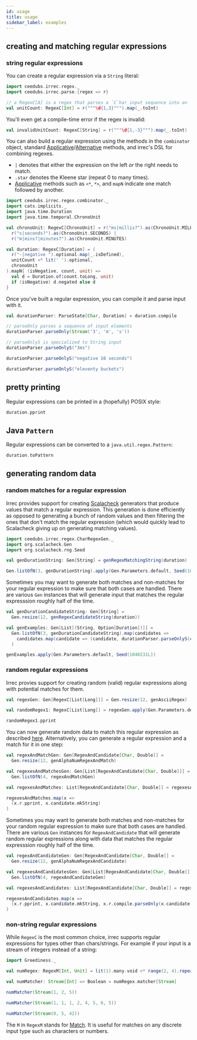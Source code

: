 ```yaml
---
id: usage
title: usage
sidebar_label: examples
---
```


## creating and matching regular expressions

### string regular expressions

You can create a regular expression via a `String` literal:

```scala mdoc:silent
import ceedubs.irrec.regex._
import ceedubs.irrec.parse.{regex => r}

// a RegexC[A] is a regex that parses a `C`har input sequence into an `A` result
val unitCount: RegexC[Int] = r("""\d{1,3}""").map(_.toInt)
```

You'll even get a compile-time error if the regex is invalid:

```scala mdoc:fail
val invalidUnitCount: RegexC[String] = r("""\d{1,-3}""").map(_.toInt)
```

You can also build a regular expression using the methods in the
`combinator` object, standard [Applicative][Applicative]/[Alternative][Alternative] methods, and irrec's DSL for combining regexes.

* `|` denotes that either the expression on the left _or_ the right needs to match.
* `.star` denotes the Kleene star (repeat 0 to many times).
* [Applicative][Applicative] methods such as `<*`, `*>`, and `mapN` indicate one match followed by another.

```scala mdoc:silent
import ceedubs.irrec.regex.combinator._
import cats.implicits._
import java.time.Duration
import java.time.temporal.ChronoUnit

val chronoUnit: RegexC[ChronoUnit] = r("ms|millis?").as(ChronoUnit.MILLIS) |
  r("s|seconds?").as(ChronoUnit.SECONDS) |
  r("m|mins?|minutes?").as(ChronoUnit.MINUTES)

val duration: RegexC[Duration] = (
  r("-|negative ").optional.map(_.isDefined),
  unitCount <* lit(' ').optional,
  chronoUnit
).mapN{ (isNegative, count, unit) =>
  val d = Duration.of(count.toLong, unit)
  if (isNegative) d.negated else d
}
```

Once you've built a regular expression, you can compile it and parse input with it.

```scala mdoc:silent
val durationParser: ParseState[Char, Duration] = duration.compile
```

```scala mdoc
// parseOnly parses a sequence of input elements
durationParser.parseOnly(Stream('3', 'm', 's'))

// parseOnlyS is specialized to String input
durationParser.parseOnlyS("3ms")

durationParser.parseOnlyS("negative 10 seconds")

durationParser.parseOnlyS("eleventy buckets")
```

## pretty printing

Regular expressions can be printed in a (hopefully) POSIX style:

```scala mdoc
duration.pprint
```

## Java `Pattern`

Regular expressions can be converted to a `java.util.regex.Pattern`:

```scala mdoc
duration.toPattern
```

## generating random data

### random matches for a regular expression

Irrec provides support for creating [Scalacheck](https://www.scalacheck.org/) generators that produce values that match a regular expression. This generation is done efficiently as opposed to generating a bunch of random values and then filtering the ones that don't match the regular expression (which would quickly lead to Scalacheck giving up on generating matching values).

```scala mdoc:silent
import ceedubs.irrec.regex.CharRegexGen._
import org.scalacheck.Gen
import org.scalacheck.rng.Seed

val genDurationString: Gen[String] = genRegexMatchingString(duration)
```

```scala mdoc
Gen.listOfN(3, genDurationString).apply(Gen.Parameters.default, Seed(1046531L))
```

Sometimes you may want to generate both matches and non-matches for your regular expression to make sure that both cases are handled. There are various `Gen` instances that will generate input that matches the regular expresssion roughly half of the time.

```scala mdoc:silent
val genDurationCandidateString: Gen[String] =
  Gen.resize(12, genRegexCandidateString(duration))

val genExamples: Gen[List[(String, Option[Duration])]] =
  Gen.listOfN(3, genDurationCandidateString).map(candidates =>
    candidates.map(candidate => (candidate, durationParser.parseOnlyS(candidate)))
  )
```

```scala mdoc
genExamples.apply(Gen.Parameters.default, Seed(1046531L))
```

### random regular expressions

Irrec provies support for creating random (valid) regular expressions along with potential matches for them.

```scala mdoc:silent
val regexGen: Gen[RegexC[List[Long]]] = Gen.resize(12, genAsciiRegex)

val randomRegex1: RegexC[List[Long]] = regexGen.apply(Gen.Parameters.default, Seed(105769L)).get
```

```scala mdoc
randomRegex1.pprint
```

You can now generate random data to match this regular expression as described [here](#random-matches-for-a-regular-expression). Alternatively, you can generate a regular expression and a match for it in one step:

```scala mdoc:silent
val regexAndMatchGen: Gen[RegexAndCandidate[Char, Double]] =
  Gen.resize(12, genAlphaNumRegexAndMatch)

val regexesAndMatchesGen: Gen[List[RegexAndCandidate[Char, Double]]] =
  Gen.listOfN(4, regexAndMatchGen)

val regexesAndMatches: List[RegexAndCandidate[Char, Double]] = regexesAndMatchesGen.apply(Gen.Parameters.default.withSize(30), Seed(105773L)).get
```

```scala mdoc
regexesAndMatches.map(x =>
  (x.r.pprint, x.candidate.mkString)
)
```

Sometimes you may want to generate both matches and non-matches for your random regular expression to make sure that both cases are handled. There are various `Gen` instances for `RegexAndCandidate` that will generate random regular expressions along with data that matches the regular expresssion roughly half of the time.

```scala mdoc:silent
val regexAndCandidateGen: Gen[RegexAndCandidate[Char, Double]] =
  Gen.resize(12, genAlphaNumRegexAndCandidate)

val regexesAndCandidatesGen: Gen[List[RegexAndCandidate[Char, Double]]] =
  Gen.listOfN(4, regexAndCandidateGen)

val regexesAndCandidates: List[RegexAndCandidate[Char, Double]] = regexesAndCandidatesGen.apply(Gen.Parameters.default.withSize(30), Seed(105771L)).get
```

```scala mdoc
regexesAndCandidates.map(x =>
  (x.r.pprint, x.candidate.mkString, x.r.compile.parseOnly(x.candidate))
)
```

### non-string regular expressions

While `RegexC` is the most common choice, irrec supports regular expressions for types other than chars/strings. For example if your input is a stream of integers instead of a string:


```scala mdoc:silent
import Greediness._

val numRegex: RegexM[Int, Unit] = lit(1).many.void <* range(2, 4).repeat(1, Some(3), Greedy) <* oneOf(5, 6).oneOrMore(Greedy)

val numMatcher: Stream[Int] => Boolean = numRegex.matcher[Stream]
```

```scala mdoc
numMatcher(Stream(1, 2, 5))

numMatcher(Stream(1, 1, 1, 2, 4, 5, 6, 5))

numMatcher(Stream(0, 5, 42))
```

The `M` in `RegexM` stands for [Match](https://ceedubs.github.io/irrec/api/ceedubs/irrec/regex/Match.html). It is useful for matches on any discrete input type such as characters or numbers.

[Applicative]: https://typelevel.org/cats/typeclasses/applicative.html
[Alternative]: https://typelevel.org/cats/typeclasses/alternative.html
